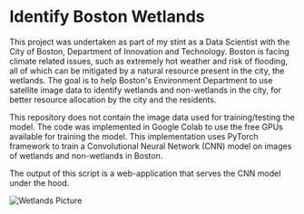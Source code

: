 # Identify Boston Wetlands

This project was undertaken as part of my stint as a Data Scientist with the City of Boston, Department of Innovation and Technology. 
Boston is facing climate related issues, such as extremely hot weather and risk of flooding, all of which can be mitigated by a natural resource 
present in the city, the wetlands. The goal is to help Boston's Environment Department to use satellite image data to identify wetlands and 
non-wetlands in the city, for better resource allocation by the city and the residents. 

This repository does not contain the image data used for training/testing the model. The code was implemented in Google Colab to use the free GPUs available for training the model. This implementation uses PyTorch framework to train a Convolutional Neural Network (CNN) model on images of wetlands and non-wetlands in Boston.

The output of this script is a web-application that serves the CNN model under the hood. 

![Wetlands Picture](https://user-images.githubusercontent.com/90286831/186621792-b537f1e2-11c4-43c0-8f3c-16a3f33c250c.png)
